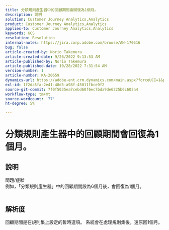```yaml
---
title: 分類規則產生器中的回顧期間會回復為1個月。
description: 說明
solution: Customer Journey Analytics,Analytics
product: Customer Journey Analytics,Analytics
applies-to: Customer Journey Analytics,Analytics
keywords: KCS
resolution: Resolution
internal-notes: https://jira.corp.adobe.com/browse/AN-170516
bug: false
article-created-by: Norio Takemura
article-created-date: 9/26/2022 9:13:53 AM
article-published-by: Norio Takemura
article-published-date: 10/28/2022 7:31:54 AM
version-number: 1
article-number: KA-20659
dynamics-url: https://adobe-ent.crm.dynamics.com/main.aspx?forceUCI=1&pagetype=entityrecord&etn=knowledgearticle&id=7ad4e088-7b3d-ed11-9db1-002248086d3d
exl-id: 1f2da5fa-2e41-48d5-a98f-45011fbce9f2
source-git-commit: 7f0f5035ea7cebd60f6ec7bda9de6225b6c602a4
workflow-type: tm+mt
source-wordcount: '77'
ht-degree: 5%

---
```


# 分類規則產生器中的回顧期間會回復為1個月。

## 說明

問題/症狀
<br>例如，「分類規則產生器」中的回顧期間設為6個月後，會回復為1個月。
<br> 

## 解析度


回顧期間是在規則集上設定的暫時選項。 系統會在處理規則集後，還原回1個月。
